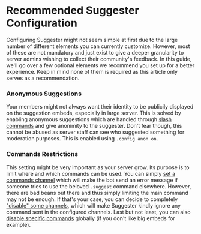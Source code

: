 # Recommended Suggester Configuration
Configuring Suggester might not seem simple at first due to the large number of different elements you can currently customize. However, most of these are not mandatory and just exist to give a deeper granularity to server admins wishing to collect their community's feedback. In this guide, we'll go over a few optional elements we recommend you set up for a better experience. Keep in mind none of them is required as this article only serves as a recommendation.

### Anonymous Suggestions
Your members might not always want their identity to be publicily displayed on the suggestion embeds, especially in large server. This is solved by enabling anonymous suggestions which are handled through [slash commands](https://discord.dev/docs/interactions/slash-commands) and give anonimity to the suggester. Don't fear though, this cannot be abused as server staff can see who suggested something for moderation purposes. This is enabled using `.config anon on`.

### Commands Restrictions
This setting might be very important as your server grow. Its purpose is to limit where and which commands can be used. You can simply [set a commands channel](config/commands) which will make the bot send an error message if someone tries to use the beloved `.suggest` command elsewhere. However, there are bad beans out there and thus simply limiting the main command may not be enough. If that's your case, you can decide to completely ["disable" some channels](config/disabledchannels), which will make Suggester kindly ignore any command sent in the configured channels. Last but not least, you can also [disable specific commands](config/disabledcommands) globally (if you don't like big embeds for example).


